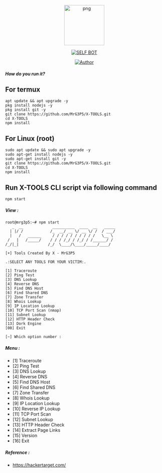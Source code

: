 <p align="center">
<img src="https://f.top4top.io/p_1895sgjc40.png" alt="png" width="128" height="128"/>
</p>
<p align="center">
<a href="#"><img title="SELF BOT" src="https://img.shields.io/badge/SELF BOT-green?colorA=%23ff0000&colorB=%23017e40&style=for-the-badge"></a>
</p>
<p align="center">
<a href="https://github.com/MrG3P5"><img title="Author" src="https://img.shields.io/badge/Author-X MrG3P5-red.svg?style=for-the-badge&logo=github"></a>
</p>

##### How do you run it?

## For termux
```
apt update && apt upgrade -y
pkg install nodejs -y
pkg install git -y
git clone https://github.com/MrG3P5/X-TOOLS.git
cd X-TOOLS
npm install
```

## For Linux (root)
```
sudo apt update && sudo apt upgrade -y
sudo apt-get install nodejs -y
sudo apt-get install git -y
git clone https://github.com/MrG3P5/X-TOOLS.git
cd X-TOOLS
npm install
```

## Run X-TOOLS CLI script via following command
```
npm start
```

 ##### View :

```
root@mrg3p5:~# npm start
   _  __             __________  ____  __   _____
  | |/ /            /_  __/ __ \/ __ \/ /  / ___/
  |   /   ______     / / / / / / / / / /   \__ \ 
 /   |   /_____/    / / / /_/ / /_/ / /______/ / 
/_/|_|             /_/  \____/\____/_____/____/  
                                                 
[+] Tools Created By X - MrG3P5

.:SELECT ANY TOOLS FOR YOUR VICTIM:.

[1] Traceroute
[2] Ping Test
[3] DNS Lookup
[4] Reverse DNS
[5] Find DNS Host
[6] Find Shared DNS
[7] Zone Transfer
[8] Whois Lookup
[9] IP Location Lookup
[10] TCP Port Scan (nmap)
[11] Subnet Lookup
[12] HTTP Header Check
[13] Dork Engine
[00] Exit

[~] Which option number : 
```

##### Menu :

* [1] Traceroute
* [2] Ping Test
* [3] DNS Lookup
* [4] Reverse DNS
* [5] Find DNS Host
* [6] Find Shared DNS
* [7] Zone Transfer
* [8] Whois Lookup
* [9] IP Location Lookup
* [10] Reverse IP Lookup
* [11] TCP Port Scan
* [12] Subnet Lookup
* [13] HTTP Header Check
* [14] Extract Page Links
* [15] Version
* [16] Exit


##### Reference :

* https://hackertarget.com/
